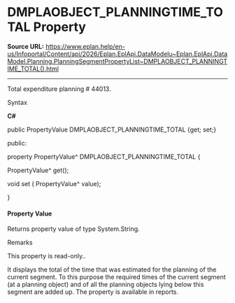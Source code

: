 # DMPLAOBJECT_PLANNINGTIME_TOTAL Property

**Source URL:** https://www.eplan.help/en-us/Infoportal/Content/api/2026/Eplan.EplApi.DataModelu~Eplan.EplApi.DataModel.Planning.PlanningSegmentPropertyList~DMPLAOBJECT_PLANNINGTIME_TOTAL().html

---

Total expenditure planning # 44013.

Syntax

**C#**



public PropertyValue DMPLAOBJECT_PLANNINGTIME_TOTAL {get; set;}

public:

property PropertyValue^ DMPLAOBJECT_PLANNINGTIME_TOTAL {

   PropertyValue^ get();

   void set (    PropertyValue^ value);

}


#### Property Value

Returns property value of type System.String.

Remarks

This property is read-only..

It displays the total of the time that was estimated for the planning of the current segment. To this purpose the required times of the current segment (at a planning object) and of all the planning objects lying below this segment are added up. The property is available in reports.
